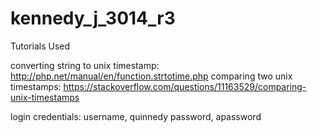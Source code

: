 # kennedy_j_3014_r3
Tutorials Used

converting string to unix timestamp: http://php.net/manual/en/function.strtotime.php
comparing two unix timestamps: https://stackoverflow.com/questions/11163529/comparing-unix-timestamps

login credentials: username, quinnedy  password, apassword
